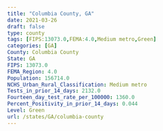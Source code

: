 ```yaml
---
title: "Columbia County, GA"
date: 2021-03-26
draft: false
type: county
tags: [FIPS:13073.0,FEMA:4.0,Medium metro,Green]
categories: [GA]
County: Columbia County
State: GA
FIPS: 13073.0
FEMA_Region: 4.0
Population: 156714.0
NCHS_Urban_Rural_Classification: Medium metro
Tests_in_prior_14_days: 2132.0
Fourteen_day_test_rate_per_100000: 1360.0
Percent_Positivity_in_prior_14_days: 0.044
Level: Green
url: /states/GA/columbia-county
---
```



